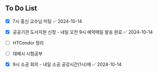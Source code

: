 ## To Do List
 - [x] 7시 홍신 교수님 미팅 ✅ 2024-10-14
 - [x] 공공기관 도서지원 신청 - 내일 오전 9시 예약메일 발송 완료 ✅ 2024-10-14
 - [ ] HTCondor 정리
 - [ ] 데베시 시험공부
 - [x] 9시 소공 회의 - 내일 소공 공강시간(1시)때 ✅ 2024-10-14

